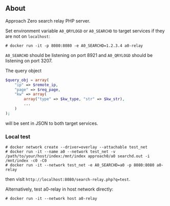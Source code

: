 ## About
Approach Zero search relay PHP server.

Set environment variable `A0_QRYLOGD` or `A0_SEARCHD` to target services if they are not on `localhost`:
```
# docker run -it -p 8080:8080 -e A0_SEARCHD=1.2.3.4 a0-relay
```

`A0_SEARCHD` should be listening on port 8921 and `A0_QRYLOGD` should be listening on port 3207.

The query object
```php
$query_obj = array(
	"ip" => $remote_ip,
	"page" => $req_page,
	"kw" => array(
		array("type" => $kw_type, "str" => $kw_str),
		...
	)
);
```
will be sent in JSON to both target services.

### Local test
```
# docker network create --driver=overlay --attachable test_net
# docker run -it --name a0 --network test_net -v /path/to/your/host/index:/mnt/index approach0/a0 searchd.out -i /mnt/index -c0 -C0
# docker run -it --network test_net -e A0_SEARCHD=a0 -p 8080:8080 a0-relay
```
then visit `http://localhost:8080/search-relay.php?q=test`.

Alternatively, test a0-relay in host network directly:
```
# docker run -it --network host a0-relay
```
